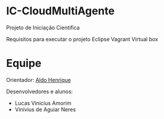 # IC-CloudMultiAgente

Projeto de Iniciação Cientifica

Requisitos para executar o projeto
Eclipse
Vagrant
Virtual box

# Equipe

Orientador: [Aldo Henrique](https://lattes.cnpq.br/0809451989260955)

Desenvolvedores e alunos:

- Lucas Vinicius Amorim
- Vinívius de Aguiar Neres
